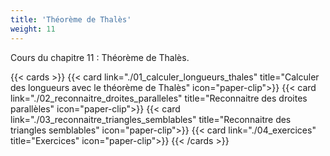 ```yaml
---
title: 'Théorème de Thalès'
weight: 11
---
```

Cours du chapitre 11 : Théorème de Thalès.

{{< cards >}}
  {{< card link="./01_calculer_longueurs_thales" title="Calculer des longueurs avec le théorème de Thalès" icon="paper-clip">}}
  {{< card link="./02_reconnaitre_droites_paralleles" title="Reconnaitre des droites parallèles" icon="paper-clip">}}
  {{< card link="./03_reconnaitre_triangles_semblables" title="Reconnaitre des triangles semblables" icon="paper-clip">}}
  {{< card link="./04_exercices" title="Exercices" icon="paper-clip">}}
{{< /cards >}}
